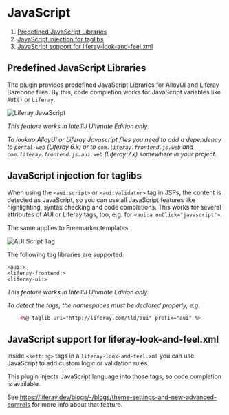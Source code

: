 JavaScript
==========

1. [Predefined JavaScript Libraries](#predefined-javascript-libraries)
2. [JavaScript injection for taglibs](#javascript-injection-for-taglibs)
3. [JavaScript support for liferay-look-and-feel.xml](#javascript-support-for-liferay-look-and-feel.xml)

Predefined JavaScript Libraries
-------------------------------

The plugin provides predefined JavaScript Libraries for AlloyUI and Liferay Barebone files. By this, code completion works
for JavaScript variables like ```AUI()``` or ```Liferay```.

![Liferay JavaScript](liferay_js.png "Liferay Javascript")

*This feature works in IntelliJ Ultimate Edition only.*

*To lookup AlloyUI or Liferay Javascript files you need to add a dependency to ```portal-web``` (Liferay 6.x) or to 
```com.liferay.frontend.js.web``` and ```com.liferay.frontend.js.aui.web``` (Liferay 7.x) somewhere in your project.*

JavaScript injection for taglibs
--------------------------------

When using the ``<aui:script>``  or ``<aui:validator>`` tag in JSPs, the content is detected as JavaScript, so you can use all JavaScript features
like highlighting, syntax checking and code completions. This works for several attributes of AUI or Liferay tags, too, e.g. for ``<aui:a onClick="javascript">``.

The same applies to Freemarker templates. 

![AUI Script Tag](aui_script.png "AUI Script Tag")

The following tag libraries are supported:

    <aui:>
    <liferay-frontend:>
    <liferay-ui:>
    

*This feature works in IntelliJ Ultimate Edition only.*

*To detect the tags, the namespaces must be declared properly, e.g.*

``` html
    <%@ taglib uri="http://liferay.com/tld/aui" prefix="aui" %>
```

JavaScript support for liferay-look-and-feel.xml
------------------------------------------------

Inside `<setting>` tags in a `liferay-look-and-feel.xml` you can use JavaScript to
add custom logic or validation rules.

This plugin injects JavaScript language into those tags, so code completion is available.

See https://liferay.dev/blogs/-/blogs/theme-settings-and-new-advanced-controls for more info about that feature.